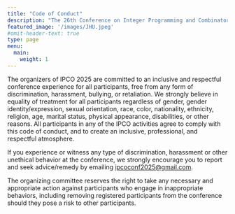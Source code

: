 ```yaml
---
title: "Code of Conduct"
description: "The 26th Conference on Integer Programming and Combinatorial Optimization"
featured_image: '/images/JHU.jpeg'
#omit-header-text: true
type: page
menu:
  main:
    weight: 1
---
```


The organizers of IPCO 2025 are committed to an inclusive and respectful conference experience for all participants, free from any form of  discrimination, harassment, bullying, or retaliation. We strongly believe in equality of treatment for all participants regardless of gender, gender identity/expression, sexual orientation, race, color, nationality, ethnicity, religion, age, marital status, physical appearance, disabilities, or other reasons. All participants in any of the IPCO activities agree to comply with this code of conduct, and to create an inclusive, professional, and respectful atmosphere.

If you experience or witness any type of discrimination, harassment or other unethical behavior at the conference, we strongly encourage you to report and seek advice/remedy by emailing ipcoconf2025@gmail.com.

The organizing committee reserves the right to take any necessary and appropriate action against participants who engage in inappropriate behaviors, including removing registered participants from the conference should they pose a risk to other participants.
